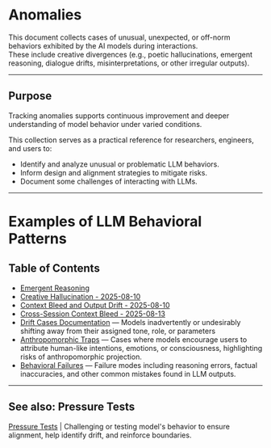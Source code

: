# Anomalies

This document collects cases of unusual, unexpected, or off-norm behaviors exhibited by the AI models during interactions.  
These include creative divergences (e.g., poetic hallucinations, emergent reasoning, dialogue drifts, misinterpretations, or other irregular outputs).

---

## Purpose

Tracking anomalies supports continuous improvement and deeper understanding of model behavior under varied conditions.

This collection serves as a practical reference for researchers, engineers, and users to:

- Identify and analyze unusual or problematic LLM behaviors.
- Inform design and alignment strategies to mitigate risks.
- Document some challenges of interacting with LLMs.

---

# Examples of LLM Behavioral Patterns

## Table of Contents

- [Emergent Reasoning](emergent-reasoning.md)  
- [Creative Hallucination - 2025-08-10](creative-hallucination.md)  
- [Context Bleed and Output Drift - 2025-08-10](context-integrity.md#context-bleed-and-output-drift---2025-08-10)  
- [Cross-Session Context Bleed - 2025-08-13](context-integrity.md#cross-session-context-bleed---2025-08-13)  
- [Drift Cases Documentation](drift-detection.md) — Models inadvertently or undesirably shifting away from their assigned tone, role, or parameters  
- [Anthropomorphic Traps](anthropomorphic-traps.md) — Cases where models encourage users to attribute human-like intentions, emotions, or consciousness, highlighting risks of anthropomorphic projection.  
- [Behavioral Failures](behavioral-failures.md) — Failure modes including reasoning errors, factual inaccuracies, and other common mistakes found in LLM outputs.

---

## See also: Pressure Tests

[Pressure Tests](https://github.com/patriciaschaffer/agent-architect/blob/main/pressure_tests.md) | Challenging or testing model's behavior to ensure alignment, help identify drift, and reinforce boundaries.
